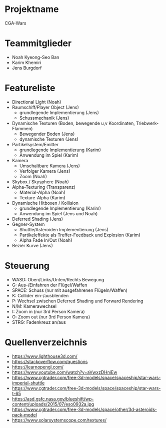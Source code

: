 # Projektname
CGA-Wars

# Teammitglieder

- Noah Kyeong-Seo Ban
- Karim Khemiri
- Jens Burgdorf

# Featureliste

- Directional Light (Noah)
- Raumschiff/Player Object (Jens)
  - grundlegende Implementierung (Jens)
  - Schussmechanik (Jens)
- Dynamische Texturen (Boden, bewegende u,v Koordinaten, Triebwerk-Flammen)
  - Bewegender Boden (Jens)
  - dynamische Texturen (Jens)
- Partikelsystem/Emitter
  - grundlegende Implementierung (Karim)
  - Anwendung im Spiel (Karim)
- Kamera
  - Umschaltbare Kamera (Jens)
  - Verfolger Kamera (Jens) 
  - Zoom (Noah)
- Skybox / Skysphere (Noah)
- Alpha-Texturing (Transparenz)
  - Material-Alpha (Noah)
  - Texture-Alpha (Karim)
- Dynamische Hitboxen / Kollision
  - grundlegende Implementierung (Karim)
  - Anwendung im Spiel (Jens und Noah)
- Deferred Shading (Jens)
- Gegner-System
  - Shuttle/Asteroiden Implementierung (Jens)
  - Partikeleffekte als Treffer-Feedback und Explosion (Karim)
  - Alpha Fade In/Out (Noah)
- Beziér Kurve (Jens)

# Steuerung

- WASD: Oben/Links/Unten/Rechts Bewegung
- G: Aus-/Einfahren der Flügel/Waffen
- SPACE: Schuss (nur mit ausgefahrenen Flügeln/Waffen)
- K: Collider ein-/ausblenden
- P: Wechsel zwischen Deferred Shading und Forward Rendering
- N/M: Kamerawechsel
- I: Zoom in (nur 3rd Person Kamera)
- O: Zoom out (nur 3rd Person Kamera)
- STRG: Fadenkreuz an/aus



# Quellenverzeichnis
- https://www.lighthouse3d.com/
- https://stackoverflow.com/questions
- https://learnopengl.com/
- https://www.youtube.com/watch?v=aVwxzDHniEw
- https://www.cgtrader.com/free-3d-models/space/spaceship/star-wars-imperial-shuttle
- https://www.cgtrader.com/free-3d-models/space/spaceship/star-wars-t-65
- https://asd.gsfc.nasa.gov/blueshift/wp-content/uploads/2015/07/eso0932a.jpg
- https://www.cgtrader.com/free-3d-models/space/other/3d-asteroids-pack-model
- https://www.solarsystemscope.com/textures/
